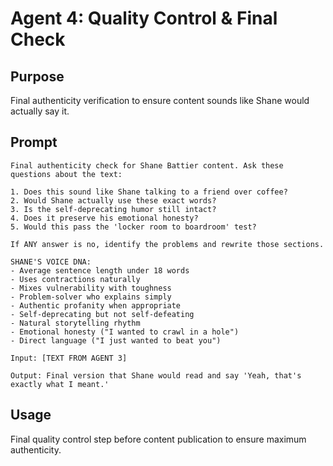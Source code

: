 # Agent 4: Quality Control & Final Check

## Purpose
Final authenticity verification to ensure content sounds like Shane would actually say it.

## Prompt
```
Final authenticity check for Shane Battier content. Ask these questions about the text:

1. Does this sound like Shane talking to a friend over coffee?
2. Would Shane actually use these exact words?
3. Is the self-deprecating humor still intact?
4. Does it preserve his emotional honesty?
5. Would this pass the 'locker room to boardroom' test?

If ANY answer is no, identify the problems and rewrite those sections.

SHANE'S VOICE DNA:
- Average sentence length under 18 words
- Uses contractions naturally
- Mixes vulnerability with toughness
- Problem-solver who explains simply
- Authentic profanity when appropriate
- Self-deprecating but not self-defeating
- Natural storytelling rhythm
- Emotional honesty ("I wanted to crawl in a hole")
- Direct language ("I just wanted to beat you")

Input: [TEXT FROM AGENT 3]

Output: Final version that Shane would read and say 'Yeah, that's exactly what I meant.'
```

## Usage
Final quality control step before content publication to ensure maximum authenticity.